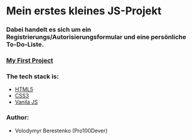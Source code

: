 # Mein erstes kleines JS-Projekt
### Dabei handelt es sich um ein Registrierungs/Autorisierungsformular und eine persönliche To-Do-Liste.
### [My First Project](https://pro100dever.github.io/Registration-and-Autorization-on-your-toDo-list/)

### The tech stack is:

- [HTML5](http://htmlbook.ru/html)
- [CSS3](https://developer.mozilla.org/ru/docs/Web/CSS)
- [Vanila JS](https://developer.mozilla.org/ru/docs/Web/JavaScript)

### Author:
- Volodymyr Berestenko (Pro100Dever)
